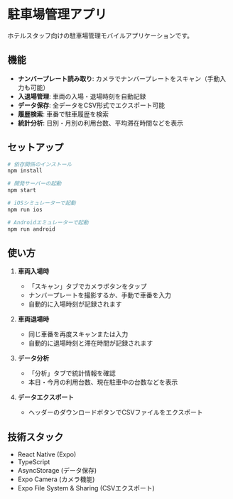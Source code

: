 # 駐車場管理アプリ

ホテルスタッフ向けの駐車場管理モバイルアプリケーションです。

## 機能

- **ナンバープレート読み取り**: カメラでナンバープレートをスキャン（手動入力も可能）
- **入退場管理**: 車両の入場・退場時刻を自動記録
- **データ保存**: 全データをCSV形式でエクスポート可能
- **履歴検索**: 車番で駐車履歴を検索
- **統計分析**: 日別・月別の利用台数、平均滞在時間などを表示

## セットアップ

```bash
# 依存関係のインストール
npm install

# 開発サーバーの起動
npm start

# iOSシミュレーターで起動
npm run ios

# Androidエミュレーターで起動
npm run android
```

## 使い方

1. **車両入場時**
   - 「スキャン」タブでカメラボタンをタップ
   - ナンバープレートを撮影するか、手動で車番を入力
   - 自動的に入場時刻が記録されます

2. **車両退場時**
   - 同じ車番を再度スキャンまたは入力
   - 自動的に退場時刻と滞在時間が記録されます

3. **データ分析**
   - 「分析」タブで統計情報を確認
   - 本日・今月の利用台数、現在駐車中の台数などを表示

4. **データエクスポート**
   - ヘッダーのダウンロードボタンでCSVファイルをエクスポート

## 技術スタック

- React Native (Expo)
- TypeScript
- AsyncStorage (データ保存)
- Expo Camera (カメラ機能)
- Expo File System & Sharing (CSVエクスポート)